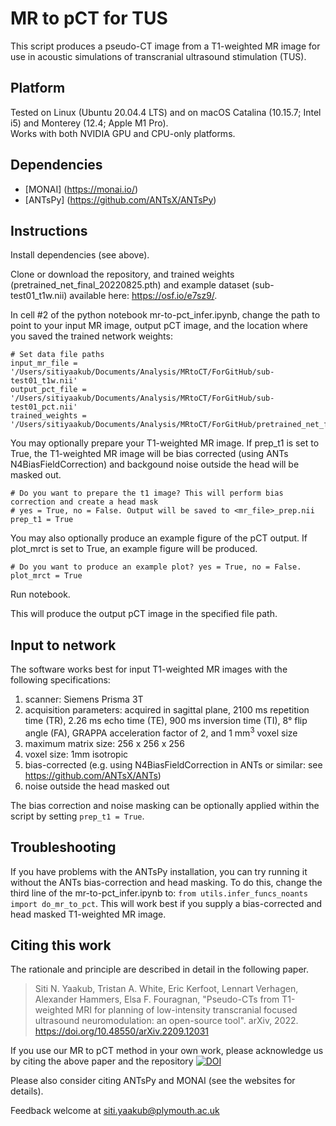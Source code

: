 # MR to pCT for TUS

This script produces a pseudo-CT image from a T1-weighted MR image for use in acoustic simulations of transcranial ultrasound stimulation (TUS).


## Platform

Tested on Linux (Ubuntu 20.04.4 LTS) and on macOS Catalina (10.15.7; Intel i5) and Monterey (12.4; Apple M1 Pro).  
Works with both NVIDIA GPU and CPU-only platforms.


## Dependencies

* [MONAI] (https://monai.io/)
* [ANTsPy] (https://github.com/ANTsX/ANTsPy)


## Instructions

Install dependencies (see above). 

Clone or download the repository, and trained weights (pretrained_net_final_20220825.pth) and example dataset (sub-test01_t1w.nii) available here: https://osf.io/e7sz9/.

In cell #2 of the python notebook mr-to-pct_infer.ipynb, change the path to point to your input MR image, output pCT image, and the location where you saved the trained network weights:
```
# Set data file paths
input_mr_file = '/Users/sitiyaakub/Documents/Analysis/MRtoCT/ForGitHub/sub-test01_t1w.nii'
output_pct_file = '/Users/sitiyaakub/Documents/Analysis/MRtoCT/ForGitHub/sub-test01_pct.nii'
trained_weights = '/Users/sitiyaakub/Documents/Analysis/MRtoCT/ForGitHub/pretrained_net_final_20220825.pth'
```

You may optionally prepare your T1-weighted MR image. If prep_t1 is set to True, the T1-weighted MR image will be bias corrected (using ANTs N4BiasFieldCorrection) and backgound noise outside the head will be masked out.
```
# Do you want to prepare the t1 image? This will perform bias correction and create a head mask
# yes = True, no = False. Output will be saved to <mr_file>_prep.nii
prep_t1 = True
```

You may also optionally produce an example figure of the pCT output. If plot_mrct is set to True, an example figure will be produced. 
```
# Do you want to produce an example plot? yes = True, no = False. 
plot_mrct = True
```

Run notebook.

This will produce the output pCT image in the specified file path.


## Input to network

The software works best for input T1-weighted MR images with the following specifications:
1) scanner: Siemens Prisma 3T
2) acquisition parameters: acquired in sagittal plane, 2100 ms repetition time (TR), 2.26 ms echo time (TE), 900 ms inversion time (TI), 8° flip angle (FA), GRAPPA acceleration factor of 2, and 1 mm<sup>3</sup> voxel size
2) maximum matrix size: 256 x 256 x 256
3) voxel size: 1mm isotropic
4) bias-corrected (e.g. using N4BiasFieldCorrection in ANTs or similar: see https://github.com/ANTsX/ANTs)
5) noise outside the head masked out

The bias correction and noise masking can be optionally applied within the script by setting `prep_t1 = True`.

## Troubleshooting

If you have problems with the ANTsPy installation, you can try running it without the ANTs bias-correction and head masking. To do this, change the third line of the mr-to-pct_infer.ipynb to: `from utils.infer_funcs_noants import do_mr_to_pct`. 
This will work best if you supply a bias-corrected and head masked T1-weighted MR image.

## Citing this work

The rationale and principle are described in detail in the following paper.

>    Siti N. Yaakub, Tristan A. White, Eric Kerfoot, Lennart Verhagen, Alexander Hammers, Elsa F. Fouragnan, 
>    "Pseudo-CTs from T1-weighted MRI for planning of low-intensity transcranial focused ultrasound neuromodulation: an open-source tool". arXiv, 2022. https://doi.org/10.48550/arXiv.2209.12031

If you use our MR to pCT method in your own work, please acknowledge us by citing the above paper and the repository [![DOI](https://zenodo.org/badge/463507314.svg)](https://zenodo.org/badge/latestdoi/463507314)

Please also consider citing ANTsPy and MONAI (see the websites for details).

Feedback welcome at siti.yaakub@plymouth.ac.uk
